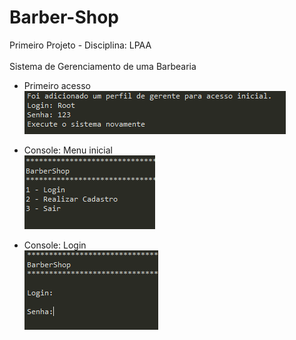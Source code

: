 # Barber-Shop
Primeiro Projeto - Disciplina: LPAA <br/> <br/>
Sistema de Gerenciamento de uma Barbearia 


- Primeiro acesso <br/>
![alt text](https://github.com/matheusacx/Barber-Shop/blob/master/Images/Form3.png)

- Console: Menu inicial <br/>
![alt text](https://github.com/matheusacx/Barber-Shop/blob/master/Images/Form1.png)

- Console: Login <br/>
![alt text](https://github.com/matheusacx/Barber-Shop/blob/master/Images/Form2.png)
